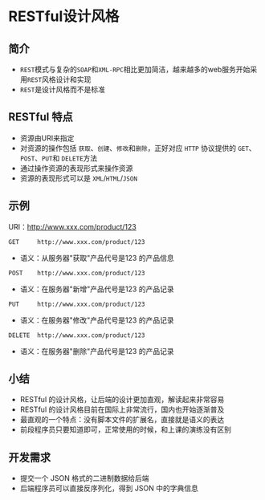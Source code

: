 # RESTful设计风格

## 简介

* `REST`模式与复杂的`SOAP`和`XML-RPC`相比更加简洁，越来越多的web服务开始采用`REST`风格设计和实现
* `REST`是设计风格而不是标准

## RESTful 特点

* 资源由URI来指定
* 对资源的操作包括 `获取`、`创建`、`修改`和`删除`，正好对应 `HTTP` 协议提供的 `GET`、`POST`、`PUT`和 `DELETE`方法
* 通过操作资源的表现形式来操作资源
* 资源的表现形式可以是 `XML`/`HTML`/`JSON`

## 示例

URI：http://www.xxx.com/product/123

```
GET 	http://www.xxx.com/product/123
```
* 语义：从服务器"获取"产品代号是123 的产品信息

```
POST 	http://www.xxx.com/product/123
```
* 语义：在服务器"新增"产品代号是123 的产品记录

```
PUT 	http://www.xxx.com/product/123
```
* 语义：在服务器"修改"产品代号是123 的产品记录

```
DELETE 	http://www.xxx.com/product/123
```
* 语义：在服务器"删除"产品代号是123 的产品记录

## 小结

* RESTful 的设计风格，让后端的设计更加直观，解读起来非常容易
* RESTful 的设计风格目前在国际上非常流行，国内也开始逐渐普及
* 最直观的一个特点：没有脚本文件的扩展名，直接就是语义的表达
* 前段程序员只要知道即可，正常使用的时候，和上课的演练没有区别

## 开发需求

* 提交一个 JSON 格式的二进制数据给后端
* 后端程序员可以直接反序列化，得到 JSON 中的字典信息

